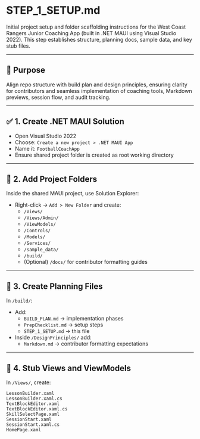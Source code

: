 # STEP_1_SETUP.md

Initial project setup and folder scaffolding instructions for the West Coast Rangers Junior Coaching App (built in .NET MAUI using Visual Studio 2022). This step establishes structure, planning docs, sample data, and key stub files.

---

## 🧭 Purpose

Align repo structure with build plan and design principles, ensuring clarity for contributors and seamless implementation of coaching tools, Markdown previews, session flow, and audit tracking.

---

## ✅ 1. Create .NET MAUI Solution

- Open Visual Studio 2022
- Choose: `Create a new project > .NET MAUI App`
- Name it: `FootballCoachApp`
- Ensure shared project folder is created as root working directory

---

## 📁 2. Add Project Folders

Inside the shared MAUI project, use Solution Explorer:

- Right-click → `Add > New Folder` and create:
  - `/Views/`
  - `/Views/Admin/`
  - `/ViewModels/`
  - `/Controls/`
  - `/Models/`
  - `/Services/`
  - `/sample_data/`
  - `/build/`
  - (Optional) `/docs/` for contributor formatting guides

---

## 📝 3. Create Planning Files

In `/build/`:

- Add:
  - `BUILD_PLAN.md` → implementation phases
  - `PrepChecklist.md` → setup steps
  - `STEP_1_SETUP.md` → this file
- Inside `/DesignPrinciples/` add:
  - `Markdown.md` → contributor formatting expectations

---

## 🧪 4. Stub Views and ViewModels

In `/Views/`, create:

```plaintext
LessonBuilder.xaml
LessonBuilder.xaml.cs
TextBlockEditor.xaml
TextBlockEditor.xaml.cs
SkillSelectPage.xaml
SessionStart.xaml
SessionStart.xaml.cs
HomePage.xaml
